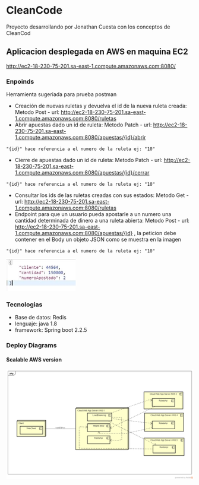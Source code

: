 # CleanCode
Proyecto desarrollando por Jonathan Cuesta con los conceptos de CleanCod
## Aplicacion desplegada en AWS en maquina EC2
http://ec2-18-230-75-201.sa-east-1.compute.amazonaws.com:8080/
### Enpoinds
Herramienta sugeriada para prueba postman

* Creación de nuevas ruletas y devuelva el id de la nueva ruleta creada: Metodo Post - url: http://ec2-18-230-75-201.sa-east-1.compute.amazonaws.com:8080/ruletas
* Abrir apuestas dado un id de ruleta: Metodo Patch - url: http://ec2-18-230-75-201.sa-east-1.compute.amazonaws.com:8080/apuestas/{id}/abrir
```
"{id}" hace referencia a el numero de la ruleta ej: "10"
```
* Cierre de apuestas dado un id de ruleta: Metodo Patch - url: http://ec2-18-230-75-201.sa-east-1.compute.amazonaws.com:8080/apuestas/{id}/cerrar
```
"{id}" hace referencia a el numero de la ruleta ej: "10"
```
* Consultar los ids de las ruletas creadas con sus estados: Metodo Get - url: http://ec2-18-230-75-201.sa-east-1.compute.amazonaws.com:8080/ruletas
* Endpoint para que un usuario pueda apostarle a un numero una cantidad determinada de dinero a una ruleta abierta: Metodo Post - url: http://ec2-18-230-75-201.sa-east-1.compute.amazonaws.com:8080/apuestas/{id} , la peticion debe contener en el Body un objeto JSON como se muestra en la imagen 
```
"{id}" hace referencia a el numero de la ruleta ej: "10"
```
![](img/Captura.JPG)

### Tecnologias

* Base de datos: Redis
* lenguaje: java 1.8
* framework: Spring boot 2.2.5

### Deploy Diagrams

#### Scalable AWS version
![](img/DeploymentDiagram0.png)

